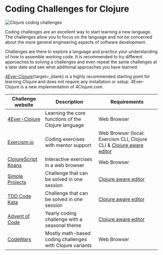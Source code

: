 # Coding Challenges for Clojure

![Clojure coding challenges](https://raw.githubusercontent.com/practicalli/graphic-design/live/code-challenges/clojure-code-challenges.png)

Coding challenges are an excellent way to start learning a new language.  The challenges allow you to focus on the language and not be concerned about the more general engineering aspects of software development.

Challenges are there to explore a language and practice your understanding of how to assemble working code.  It is recommended to try different approaches to solving a challenges and even repeat the same challenges at a later date and see what additional approaches you have learned.

[4Ever-Clojure](https://4clojure.oxal.org/){target=_blank} is a highly recommended starting point for learning Clojure and does not require any installation or setup.  4Ever-Clojure is a new implementation of 4Clojure.com.


| Challenge website                                     | Description                                               | Requirements                                                                                      |
|-------------------------------------------------------|-----------------------------------------------------------|---------------------------------------------------------------------------------------------------|
| [4Ever-Clojure](4clojure/)                            | Learning the core functions of the Clojure language       | Web Browser                                                                                       |
| [Exercism.io](exercism/)                              | Coding exercises with mentor support                      | Web Browser (local: Exercism CLI, Clojure CLI & [Clojure aware editor](/clojure/clojure-editors/) |
| [ClojureScript Koans](http://clojurescriptkoans.com/) | Interactive exercises in a web browser                    | Web Browser                                                                                       |
| [Simple Projects](/clojure/simple-projects/)          | Challenge that can be solved in one session               | [Clojure aware editor](/clojure/clojure-editors/)                                                 |
| [TDD Code Kata](/clojure/simple-projects/tdd-kata/)   | Challenge that can be solved in one session               | [Clojure aware editor](/clojure/clojure-editors/)                                                 |
| [Advent of Code](advent-of-code.md)                   | Yearly coding challenge with a seasonal theme             | [Clojure aware editor](/clojure/clojure-editors/)                                                 |
| [CodeWars](https://www.codewars.com/)                 | Mostly math-based coding challenges with Clojure variants | Web Browser                                                                                       |
